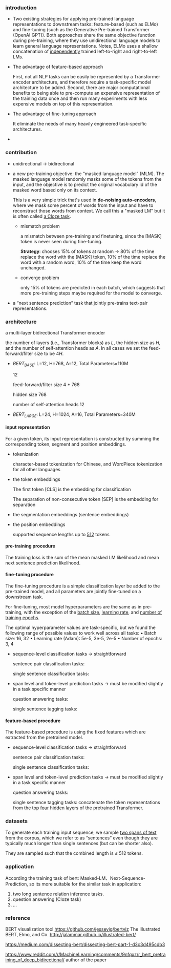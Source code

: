 

### introduction

+ Two existing strategies for applying pre-trained language representations to downstream tasks: feature-based (such as ELMo) and fine-tuning (such as
  the Generative Pre-trained Transformer (OpenAI GPT)). Both approaches share the same objective function during pre-training, where they use unidirectional language
  models to learn general language representations. Notes, ELMo uses a shallow concatenation of <u>independently</u> trained left-to-right and right-to-left LMs.

+ The advantage of feature-based approach

  First, not all NLP tasks can be easily be represented by a Transformer encoder architecture, and therefore require a task-specific model architecture to be added. Second, there are major computational benefits to being able to pre-compute an expensive representation of the training data once and then run many experiments with less expensive models on top of this representation.

+ The advantage of fine-tuning approach

  It eliminate the needs of many heavily engineered task-specific architectures.

+ 



### contribution

+ unidirectional $\rightarrow$ bidirectional

+ a new pre-training objective: the “masked language model” (MLM). The masked language model randomly masks some of the tokens from the input, and the objective is to predict the original vocabulary id of the masked word based only on its context.

  This is a very simple trick that's used in **de-noising auto-encoders**, where we mask some percent of words from the input and have to reconstruct those words from context. We call this a "masked LM" but it is often called <u>a Cloze task</u>.

  + mismatch problem

    a mismatch between pre-training and finetuning, since the [MASK] token is never seen during fine-tuning.

    **Strategy**: chooses 15% of tokens at random -> 80% of the time replace the word with the [MASK] token, 10% of the time replace the word with a random word, 10% of the time keep the word unchanged.

  + converge problem

    only 15% of tokens are predicted in each batch, which suggests that more pre-training steps maybe required for the model to converge.

+ a “next sentence prediction” task that jointly pre-trains text-pair representations.


### architecture

a multi-layer bidirectional Transformer encoder

the number of layers (i.e., Transformer blocks) as $L$, the hidden size as $H$, and the number of self-attention heads as $A$. In all cases we set the feed-forward/filter size to
be $4H$.

+ $BERT_{BASE}$: L=12, H=768, A=12, Total Parameters=110M

  12

  feed-forward/filter size 4 * 768

  hidden size 768

  number of self-attention heads 12

+ $BERT_{LARGE}$: L=24, H=1024, A=16, Total Parameters=340M


#### input representation

For a given token, its input representation is constructed by summing the corresponding
token, segment and position embeddings.

+ tokenization

  character-based tokenization for Chinese, and WordPiece tokenization for all other languages

+ the token embeddings

  The first token [CLS] is the embedding for classification

  The separation of non-consecutive token [SEP] is the embedding for separation

+ the segmentation embeddings (sentence embeddings)

+ the position embeddings

  supported sequence lengths up to <u>512</u> tokens

#### pre-training procedure

The training loss is the sum of the mean masked LM likelihood and mean next sentence prediction likelihood.



#### fine-tuning procedure

The fine-tuning procedure is a simple classification layer be added to the pre-trained model, and all parameters are jointly fine-tuned on a downstream task.

For fine-tuning, most model hyperparameters are the same as in pre-training, with the exception of the <u>batch size</u>, <u>learning rate</u>, and <u>number of training epochs</u>.

The optimal hyperparameter values are task-specific, but we found the following range of possible values to work well across all tasks:
• Batch size: 16, 32
• Learning rate (Adam): 5e-5, 3e-5, 2e-5
• Number of epochs: 3, 4



+ sequence-level classification tasks $\rightarrow$ straightforward

  sentence pair classification tasks: 

  single sentence classification tasks: 

+ span level and token-level prediction tasks $\rightarrow$ must be modified slightly in a task specific manner

  question answering tasks: 

  single sentence tagging tasks: 


#### feature-based procedure

The feature-based procedure is using the fixed features which are extracted from the pretrained model.



- sequence-level classification tasks $\rightarrow$ straightforward

  sentence pair classification tasks: 

  single sentence classification tasks: 

- span level and token-level prediction tasks $\rightarrow$ must be modified slightly in a task specific manner

  question answering tasks: 

  single sentence tagging tasks: concatenate the token representations from the top <u>four</u> hidden layers of the pretrained Transformer.

### datasets

To generate each training input sequence, we sample <u>two spans of text</u> from the corpus, which we refer to as “sentences” even though they are typically much longer than single sentences (but can be shorter also).

They are sampled such that the combined length is $\le$ 512 tokens.

### application 

According the training task of bert: Masked-LM、Next-Sequence-Prediction, so its more suitable for the similar task in application:

1. two long sentence relation inference tasks.
2. question answering (Cloze task)
3. ...



### reference

BERT visualization tool
https://github.com/jessevig/bertviz
The Illustrated BERT, Elmo, and Co.
http://jalammar.github.io/illustrated-bert/

https://medium.com/dissecting-bert/dissecting-bert-part-1-d3c3d495cdb3

https://www.reddit.com/r/MachineLearning/comments/9nfqxz/r_bert_pretraining_of_deep_bidirectional/ author of the paper







